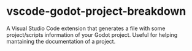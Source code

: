 # vscode-godot-project-breakdown
A Visual Studio Code extension that generates a file with some project/scripts information of your Godot project. Useful for helping mantaining the documentation of a project.
